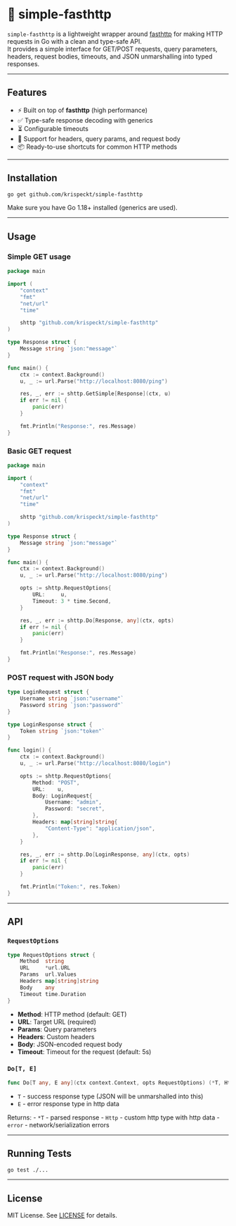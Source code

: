 # 🎈 simple-fasthttp

`simple-fasthttp` is a lightweight wrapper around
[fasthttp](https://github.com/valyala/fasthttp) for making HTTP requests
in Go with a clean and type-safe API.\
It provides a simple interface for GET/POST requests, query parameters,
headers, request bodies, timeouts, and JSON unmarshalling into typed
responses.

------------------------------------------------------------------------

## Features

- ⚡ Built on top of **fasthttp** (high performance)
- ✅ Type-safe response decoding with generics
- ⏳ Configurable timeouts
- 🔑 Support for headers, query params, and request body
- 📦 Ready-to-use shortcuts for common HTTP methods

------------------------------------------------------------------------

## Installation

``` bash
go get github.com/krispeckt/simple-fasthttp
```

Make sure you have Go 1.18+ installed (generics are used).

------------------------------------------------------------------------

## Usage

### Simple GET usage

``` go
package main

import (
    "context"
    "fmt"
    "net/url"
    "time"

    shttp "github.com/krispeckt/simple-fasthttp"
)

type Response struct {
    Message string `json:"message"`
}

func main() {
    ctx := context.Background()
    u, _ := url.Parse("http://localhost:8080/ping")

    res, _, err := shttp.GetSimple[Response](ctx, u)
    if err != nil {
        panic(err)
    }

    fmt.Println("Response:", res.Message)
}
```

### Basic GET request

``` go
package main

import (
    "context"
    "fmt"
    "net/url"
    "time"

    shttp "github.com/krispeckt/simple-fasthttp"
)

type Response struct {
    Message string `json:"message"`
}

func main() {
    ctx := context.Background()
    u, _ := url.Parse("http://localhost:8080/ping")

    opts := shttp.RequestOptions{
        URL:     u,
        Timeout: 3 * time.Second,
    }

    res, _, err := shttp.Do[Response, any](ctx, opts)
    if err != nil {
        panic(err)
    }

    fmt.Println("Response:", res.Message)
}
```

### POST request with JSON body

``` go
type LoginRequest struct {
    Username string `json:"username"`
    Password string `json:"password"`
}

type LoginResponse struct {
    Token string `json:"token"`
}

func login() {
    ctx := context.Background()
    u, _ := url.Parse("http://localhost:8080/login")

    opts := shttp.RequestOptions{
        Method: "POST",
        URL:    u,
        Body: LoginRequest{
            Username: "admin",
            Password: "secret",
        },
        Headers: map[string]string{
            "Content-Type": "application/json",
        },
    }

    res, _, err := shttp.Do[LoginResponse, any](ctx, opts)
    if err != nil {
        panic(err)
    }

    fmt.Println("Token:", res.Token)
}
```

------------------------------------------------------------------------

## API

### `RequestOptions`

``` go
type RequestOptions struct {
    Method  string
    URL     *url.URL
    Params  url.Values
    Headers map[string]string
    Body    any
    Timeout time.Duration
}
```

- **Method**: HTTP method (default: GET)
- **URL**: Target URL (required)
- **Params**: Query parameters
- **Headers**: Custom headers
- **Body**: JSON-encoded request body
- **Timeout**: Timeout for the request (default: 5s)

### `Do[T, E]`

``` go
func Do[T any, E any](ctx context.Context, opts RequestOptions) (*T, Http, error)
```

- `T` - success response type (JSON will be unmarshalled into this)
- `E` - error response type in http data

Returns: - `*T` - parsed response - `Http` - custom http type with http data - `error` - network/serialization errors

------------------------------------------------------------------------

## Running Tests

``` bash
go test ./...
```

------------------------------------------------------------------------

## License

MIT License. See [LICENSE](LICENSE) for details.
